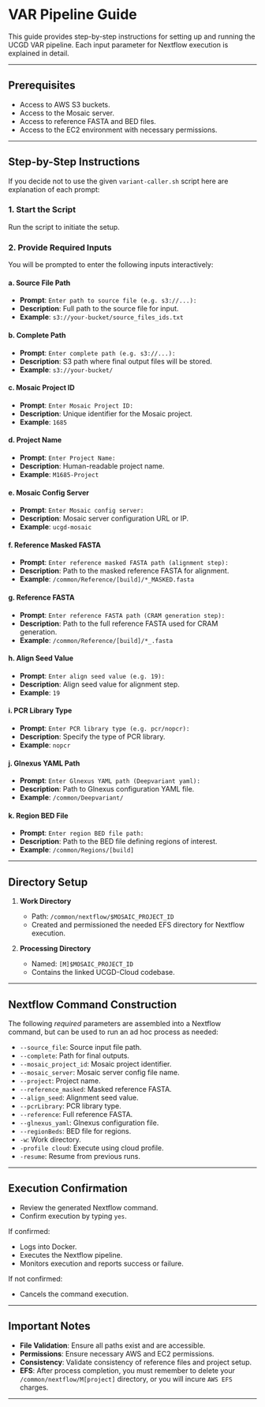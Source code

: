 # VAR Pipeline Guide

This guide provides step-by-step instructions for setting up and running the UCGD VAR pipeline. Each input parameter for Nextflow execution is explained in detail.

---

## Prerequisites

- Access to AWS S3 buckets.
- Access to the Mosaic server.
- Access to reference FASTA and BED files.
- Access to the EC2 environment with necessary permissions.

---

## Step-by-Step Instructions

If you decide not to use the given `variant-caller.sh` script here are explanation of each prompt:

### 1. Start the Script

Run the script to initiate the setup.

### 2. Provide Required Inputs

You will be prompted to enter the following inputs interactively:

#### a. **Source File Path**
- **Prompt**: `Enter path to source file (e.g. s3://...):`
- **Description**: Full path to the source file for input.
- **Example**: `s3://your-bucket/source_files_ids.txt`

#### b. **Complete Path**
- **Prompt**: `Enter complete path (e.g. s3://...):`
- **Description**: S3 path where final output files will be stored.
- **Example**: `s3://your-bucket/`

#### c. **Mosaic Project ID**
- **Prompt**: `Enter Mosaic Project ID:`
- **Description**: Unique identifier for the Mosaic project.
- **Example**: `1685`

#### d. **Project Name**
- **Prompt**: `Enter Project Name:`
- **Description**: Human-readable project name.
- **Example**: `M1685-Project`

#### e. **Mosaic Config Server**
- **Prompt**: `Enter Mosaic config server:`
- **Description**: Mosaic server configuration URL or IP.
- **Example**: `ucgd-mosaic`

#### f. **Reference Masked FASTA**
- **Prompt**: `Enter reference masked FASTA path (alignment step):`
- **Description**: Path to the masked reference FASTA for alignment.
- **Example**: `/common/Reference/[build]/*_MASKED.fasta`

#### g. **Reference FASTA**
- **Prompt**: `Enter reference FASTA path (CRAM generation step):`
- **Description**: Path to the full reference FASTA used for CRAM generation.
- **Example**: `/common/Reference/[build]/*_.fasta`

#### h. **Align Seed Value**
- **Prompt**: `Enter align seed value (e.g. 19):`
- **Description**: Align seed value for alignment step.
- **Example**: `19`

#### i. **PCR Library Type**
- **Prompt**: `Enter PCR library type (e.g. pcr/nopcr):`
- **Description**: Specify the type of PCR library.
- **Example**: `nopcr`

#### j. **Glnexus YAML Path**
- **Prompt**: `Enter Glnexus YAML path (Deepvariant yaml):`
- **Description**: Path to Glnexus configuration YAML file.
- **Example**: `/common/Deepvariant/`

#### k. **Region BED File**
- **Prompt**: `Enter region BED file path:`
- **Description**: Path to the BED file defining regions of interest.
- **Example**: `/common/Regions/[build]`

---

## Directory Setup

1. **Work Directory**
   - Path: `/common/nextflow/$MOSAIC_PROJECT_ID`
   - Created and permissioned the needed EFS directory for Nextflow execution.

2. **Processing Directory**
   - Named: `[M]$MOSAIC_PROJECT_ID`
   - Contains the linked UCGD-Cloud codebase.

---

## Nextflow Command Construction

The following *required* parameters are assembled into a Nextflow command, but can be used to run an ad hoc process as needed:

- `--source_file`: Source input file path.
- `--complete`: Path for final outputs.
- `--mosaic_project_id`: Mosaic project identifier.
- `--mosaic_server`: Mosaic server config file name.
- `--project`: Project name.
- `--reference_masked`: Masked reference FASTA.
- `--align_seed`: Alignment seed value.
- `--pcrLibrary`: PCR library type.
- `--reference`: Full reference FASTA.
- `--glnexus_yaml`: Glnexus configuration file.
- `--regionBeds`: BED file for regions.
- `-w`: Work directory.
- `-profile cloud`: Execute using cloud profile.
- `-resume`: Resume from previous runs.

---

## Execution Confirmation

- Review the generated Nextflow command.
- Confirm execution by typing `yes`.

If confirmed:
- Logs into Docker.
- Executes the Nextflow pipeline.
- Monitors execution and reports success or failure.

If not confirmed:
- Cancels the command execution.

---

## Important Notes

- **File Validation**: Ensure all paths exist and are accessible.
- **Permissions**: Ensure necessary AWS and EC2 permissions.
- **Consistency**: Validate consistency of reference files and project setup.
- **EFS**: After process completion, you must remember to delete your `/common/nextflow/M[project]` directory, or you will incure `AWS EFS` charges.

---
